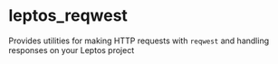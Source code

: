 # leptos_reqwest
Provides utilities for making HTTP requests with `reqwest` and handling responses on your Leptos project
